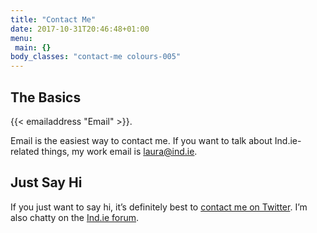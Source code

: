 ```yaml
---
title: "Contact Me"
date: 2017-10-31T20:46:48+01:00
menu:
 main: {}
body_classes: "contact-me colours-005"
---
```


## The Basics

{{< emailaddress "Email" >}}.

Email is the easiest way to contact me. If you want to talk about Ind.ie-related things, my work email is <a href="mailto:laura@ind.ie" title="Create an e-mail to laura@ind.ie in your mail client.">laura@ind.ie</a>.

## Just Say Hi

If you just want to say hi, it’s definitely best to [contact me on Twitter](http://twitter.com/laurakalbag "Laura Kalbag on Twitter"). I’m also chatty on the [Ind.ie forum](https://forum.ind.ie).